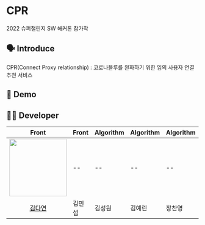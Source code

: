 # CPR
2022 슈퍼챌린지 SW 해커톤 참가작

## 🗣️ **Introduce**
CPR(Connect Proxy relationship) : 코로나블루를 완화하기 위한 임의 사용자 연결 추천 서비스

## 📢 **Demo**

## 👩‍💻 **Developer**
|Front|Front|Algorithm|Algorithm|Algorithm|
|--|--|--|--|--|
|<img src="https://avatars.githubusercontent.com/u/96629346?v=4"  width="150" height="150"/>|--|--|--|--|
|<CENTER>[김다연](https://github.com/nae-room)</CENTER>|김민섭|김성원|김예린|장찬영|
